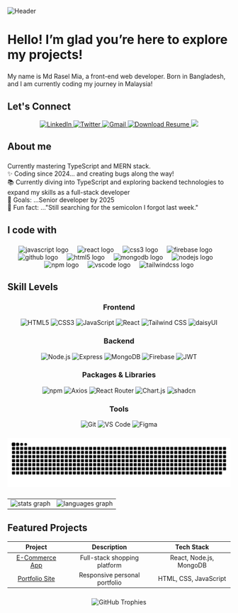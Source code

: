 ![Header](https://i.ibb.co/JmDPj0C/github-header-image.png)

<h1 align="left">Hello! I’m glad you’re here to explore my projects!</h1>

###

<p align="left">My name is Md Rasel Mia, a front-end web developer. Born in Bangladesh, and I am currently coding my journey in Malaysia!</p>

<h2 align="left">Let's Connect</h2>

<div align="center">
  <a href="https://www.linkedin.com/in/raselworshop" target="_blank">
    <img src="https://img.shields.io/badge/LinkedIn-0077B5?style=for-the-badge&logo=linkedin&logoColor=white" alt="LinkedIn" />
  </a>
  <a href="https://x.com/mdrasel_shar" target="_blank">
    <img src="https://img.shields.io/badge/Twitter-1DA1F2?style=for-the-badge&logo=twitter&logoColor=white" alt="Twitter" />
  </a>
  <a href="mailto:raselworshop@gmail.com">
    <img src="https://img.shields.io/badge/Gmail-D14836?style=for-the-badge&logo=gmail&logoColor=white" alt="Gmail" />
  </a>
    <a href="https://drive.google.com/uc?export=download&id=1DAfJ3n75ynnYl8t9L5MBeIXDqmfUGXPc" download>
    <img src="https://img.shields.io/badge/Download_Resume-FF5722?style=for-the-badge&logo=adobeacrobatreader&logoColor=white" alt="Download Resume" />
  </a>
  <img src="https://profile-counter.glitch.me/raselworshop/count.svg?"  />
</div>

###

<h2 align="left">About me</h2>

###

<p align="left">Currently mastering TypeScript and MERN stack.<br>✨ Coding since 2024... and creating bugs along the way!<br>📚 Currently diving into TypeScript and exploring backend technologies to expand my skills as a full-stack developer<br>🎯 Goals: ...Senior developer by 2025<br>🎲 Fun fact: ..."Still searching for the semicolon I forgot last week."</p>

###

<h2 align="left">I code with</h2>

###

<div align="center">
  <img src="https://cdn.jsdelivr.net/gh/devicons/devicon/icons/javascript/javascript-original.svg" height="40" alt="javascript logo"  />
  <img width="12" />
  <img src="https://cdn.jsdelivr.net/gh/devicons/devicon/icons/react/react-original.svg" height="40" alt="react logo"  />
  <img width="12" />
  <img src="https://cdn.jsdelivr.net/gh/devicons/devicon/icons/css3/css3-original.svg" height="40" alt="css3 logo"  />
  <img width="12" />
  <img src="https://cdn.jsdelivr.net/gh/devicons/devicon/icons/firebase/firebase-plain.svg" height="40" alt="firebase logo"  />
  <img width="12" />
  <img src="https://cdn.jsdelivr.net/gh/devicons/devicon/icons/github/github-original.svg" height="40" alt="github logo"  />
  <img width="12" />
  <img src="https://cdn.jsdelivr.net/gh/devicons/devicon/icons/html5/html5-original.svg" height="40" alt="html5 logo"  />
  <img width="12" />
  <img src="https://cdn.jsdelivr.net/gh/devicons/devicon/icons/mongodb/mongodb-original.svg" height="40" alt="mongodb logo"  />
  <img width="12" />
  <img src="https://cdn.jsdelivr.net/gh/devicons/devicon/icons/nodejs/nodejs-original.svg" height="40" alt="nodejs logo"  />
  <img width="12" />
  <img src="https://cdn.jsdelivr.net/gh/devicons/devicon/icons/npm/npm-original-wordmark.svg" height="40" alt="npm logo"  />
  <img width="12" />
  <img src="https://cdn.jsdelivr.net/gh/devicons/devicon/icons/vscode/vscode-original.svg" height="40" alt="vscode logo"  />
  <img width="12" />
  <img src="https://cdn.jsdelivr.net/gh/devicons/devicon/icons/tailwindcss/tailwindcss-original-wordmark.svg" height="40" alt="tailwindcss logo"  />
</div>

<h2 align="left">Skill Levels</h2>

<div align="center">
  
  ### Frontend
  <img src="https://img.shields.io/badge/HTML5-Expert-E34F26?logo=html5&logoColor=white" alt="HTML5" />
  <img src="https://img.shields.io/badge/CSS3-Advanced-1572B6?logo=css3&logoColor=white" alt="CSS3" />
  <img src="https://img.shields.io/badge/JavaScript-Advanced-F7DF1E?logo=javascript&logoColor=black" alt="JavaScript" />
  <img src="https://img.shields.io/badge/React-Advanced-61DAFB?logo=react&logoColor=black" alt="React" />
  <img src="https://img.shields.io/badge/Tailwind_CSS-Intermediate-06B6D4?logo=tailwind-css&logoColor=white" alt="Tailwind CSS" />
  <img src="https://img.shields.io/badge/daisyUI-5A0EF8?logo=daisyui&logoColor=white" alt="daisyUI" />

  ### Backend
  <img src="https://img.shields.io/badge/Node.js-Intermediate-339933?logo=node.js&logoColor=white" alt="Node.js" />
  <img src="https://img.shields.io/badge/Express-Intermediate-000000?logo=express&logoColor=white" alt="Express" />
  <img src="https://img.shields.io/badge/MongoDB-intermediate-47A248?logo=mongodb&logoColor=white" alt="MongoDB" />
  <img src="https://img.shields.io/badge/Firebase-Intermediate-FFCA28?logo=firebase&logoColor=black" alt="Firebase" />
  <img src="https://img.shields.io/badge/JWT-000000?logo=json-web-tokens&logoColor=white" alt="JWT" />

   ### Packages & Libraries
  <img src="https://img.shields.io/badge/npm-CB3837?logo=npm&logoColor=white" alt="npm" />
  <img src="https://img.shields.io/badge/Axios-5A29E4?logo=axios&logoColor=white" alt="Axios" />
  <img src="https://img.shields.io/badge/React_Router-CA4245?logo=react-router&logoColor=white" alt="React Router" />
  <img src="https://img.shields.io/badge/Chart.js-FF6384?logo=chart.js&logoColor=white" alt="Chart.js" />
  <img src="https://img.shields.io/badge/shadcn-000000?logo=shadcn&logoColor=white" alt="shadcn" />

  ### Tools
  <img src="https://img.shields.io/badge/Git-Advanced-F05032?logo=git&logoColor=white" alt="Git" />
  <img src="https://img.shields.io/badge/VS_Code-Expert-007ACC?logo=visual-studio-code&logoColor=white" alt="VS Code" />
  <img src="https://img.shields.io/badge/Figma-Intermediate-F24E1E?logo=figma&logoColor=white" alt="Figma" />
</div>

###

<img src="https://raw.githubusercontent.com/Platane/snk/output/github-contribution-grid-snake.svg" alt="Snake animation" />

###

<div align="center">
  <table>
    <tr>
      <td>
        <img src="https://github-readme-stats.vercel.app/api?username=raselworshop&hide_title=false&hide_rank=false&show_icons=true&include_all_commits=true&count_private=true&disable_animations=false&theme=dracula&locale=en&hide_border=false&order=1" height="150" alt="stats graph" />
      </td>
      <td>
        <img src="https://github-readme-stats.vercel.app/api/top-langs?username=raselworshop&locale=en&hide_title=false&layout=compact&card_width=320&langs_count=5&theme=dracula&hide_border=false&order=2" height="150" alt="languages graph" />
      </td>
    </tr>
  </table>
</div>

<h2 align="left">Featured Projects</h2>

<div align="center">

| Project | Description | Tech Stack |
|:-------:|:-----------:|:----------:|
| [E-Commerce App](https://github.com/you/repo) | Full-stack shopping platform | React, Node.js, MongoDB |
| [Portfolio Site](https://github.com/you/repo) | Responsive personal portfolio | HTML, CSS, JavaScript |

</div>

###

<div align="center">
  <img src="https://github-profile-trophy.vercel.app/?username=raselworshop&theme=onedark&row=2&column=4" alt="GitHub Trophies" />
</div>

###

